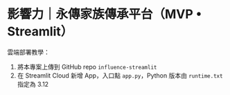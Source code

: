 # 影響力｜永傳家族傳承平台（MVP • Streamlit）

雲端部署教學：
1) 將本專案上傳到 GitHub repo `influence-streamlit`
2) 在 Streamlit Cloud 新增 App，入口點 `app.py`，Python 版本由 `runtime.txt` 指定為 3.12
